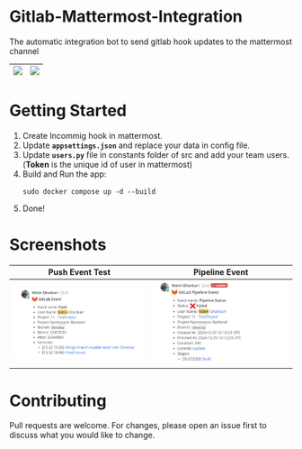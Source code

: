 # Gitlab-Mattermost-Integration
The automatic integration bot to send gitlab hook updates to the mattermost channel

![](https://encrypted-tbn0.gstatic.com/images?q=tbn:ANd9GcSzXbrXuuzBqFBbTXd765b9NMgyL0qM0bzZ2Q&s) | ![](https://encrypted-tbn0.gstatic.com/images?q=tbn:ANd9GcRRo68_Lj0l6RoGXpg8fQOJ-O7vP-NQG0WRbQ&s)
--- | ---

# Getting Started
1. Create Incommig hook in mattermost.
2. Update **`appsettings.json`** and replace your data in config file.
3. Update **`users.py`** file in constants folder of src and add your team users. (**Token** is the unique id of user in mattermost)
4. Build and Run the app:
     ```
     sudo docker compose up -d --build
     ```
5. Done!

# Screenshots

Push Event Test | Pipeline Event
--- | ---
![](https://raw.githubusercontent.com/MatinGhanbari/Gitlab-Mattermost-Integration/refs/heads/main/assets/images/image-1.png) | ![](https://raw.githubusercontent.com/MatinGhanbari/Gitlab-Mattermost-Integration/refs/heads/main/assets/images/image-2.png)

# Contributing
Pull requests are welcome. For changes, please open an issue first to discuss what you would like to change.
